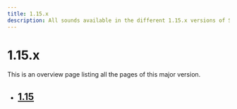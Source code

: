 ```yaml
---
title: 1.15.x
description: All sounds available in the different 1.15.x versions of Spigot.
---
```


# 1.15.x

This is an overview page listing all the pages of this major version.

<div class="grid cards" markdown>

- ## [1.15](1.15.md)

</div>